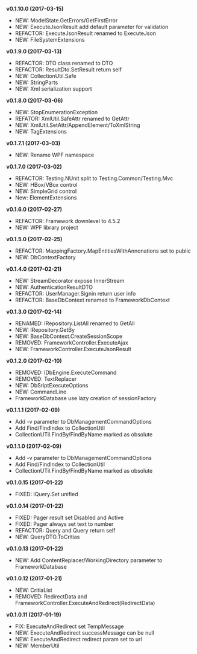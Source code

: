 **v0.1.10.0 (2017-03-15)**
* NEW: ModelState.GetErrors/GetFirstError
* NEW: ExecuteJsonResult add default parameter for validation
* REFACTOR: ExecuteJsonResult renamed to ExecuteJson
* NEW: FileSystemExtensions

**v0.1.9.0 (2017-03-13)**
* REFACTOR: DTO class renamed to DTO
* REFACTOR: ResultDto.SetResult return self
* NEW: CollectionUtil.Safe
* NEW: StringParts
* NEW: Xml serialization support

**v0.1.8.0 (2017-03-06)**
* NEW: StopEnumerationException
* REFATOR: XmlUtil.SafeAttr renamed to GetAttr
* NEW: XmlUtil.SetAttr/AppendElement/ToXmlString
* NEW: TagExtensions

**v0.1.7.1 (2017-03-03)**
* NEW: Rename WPF namespace

**v0.1.7.0 (2017-03-02)**
* REFACTOR: Testing.NUnit split to Testing.Common/Testing.Mvc
* NEW: HBox/VBox control
* NEW: SimpleGrid control
* New: ElementExtensions

**v0.1.6.0 (2017-02-27)**
* REFACTOR: Framework downlevel to 4.5.2
* NEW: WPF library project

**v0.1.5.0 (2017-02-25)**
* REFACTOR: MappingFactory.MapEntitiesWithAnnonations set to public
* NEW: DbContextFactory

**v0.1.4.0 (2017-02-21)**
* NEW: StreamDecorator expose InnerStream
* NEW: AuthenticationResultDTO
* REFACTOR: UserManager.Signin return user info
* REFACTOR: BaseDbContext renamed to FrameworkDbContext

**v0.1.3.0 (2017-02-14)**
* RENAMED: IRepository.ListAll renamed to GetAll
* NEW: IRepository.GetBy
* NEW: BaseDbContext.CreateSessionScope
* REMOVED: FrameworkController.ExecuteAjax
* NEW: FrameworkController.ExecuteJsonResult

**v0.1.2.0 (2017-02-10)**
* REMOVED: IDbEngine.ExecuteCommand
* REMOVED: TextReplacer
* NEW: DbSriptExecuteOptions
* NEW: CommandLine
* FrameworkDatabase use lazy creation of sessionFactory

**v0.1.1.1 (2017-02-09)**
* Add -v parameter to DbManagementCommandOptions
* Add Find/FindIndex to CollectionUtil
* CollectionUTil.FindBy/FindByName marked as obsolute

**v0.1.1.0 (2017-02-09)**
* Add -v parameter to DbManagementCommandOptions
* Add Find/FindIndex to CollectionUtil
* CollectionUTil.FindBy/FindByName marked as obsolute

**v0.1.0.15 (2017-01-22)**
* FIXED: IQuery<T>.Set unified

**v0.1.0.14 (2017-01-22)**
* FIXED: Pager result set Disabled and Active
* FIXED: Pager always set text to number
* REFACTOR: Query and Query<T> return self
* NEW: QueryDTO.ToCritias

**v0.1.0.13 (2017-01-22)**
* NEW: Add ContentReplacer/WorkingDirectory parameter to FrameworkDatabase

**v0.1.0.12 (2017-01-21)**
* NEW: CritiaList
* REMOVED: RedirectData and FrameworkController.ExecuteAndRedirect(RedirectData)

**v0.1.0.11 (2017-01-19)**
* FIX: ExecuteAndRedirect set TempMessage
* NEW: ExecuteAndRedirect successMessage can be null
* NEW: ExecuteAndRedirect redirect param set to url
* NEW: MemberUtil

